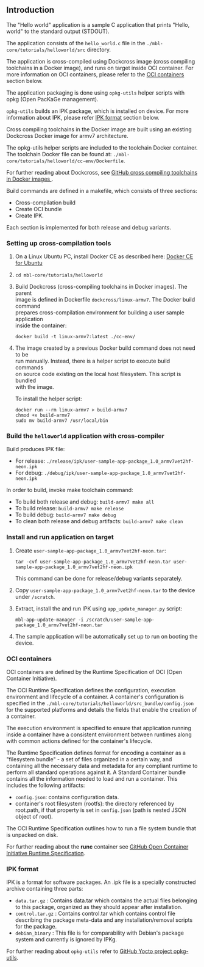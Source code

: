 ## Introduction

The "Hello world" application is a sample C application that prints "Hello, world" to the standard output (STDOUT). <!--- Standard output?--->

The application consists of the ```hello_world.c``` file <!---script?--->in the ```./mbl-core/tutorials/helloworld/src``` directory.  

The application is cross-compiled using Dockcross image (cross compiling toolchains in a Docker image), and runs on target inside OCI container. For more information on OCI containers, please refer to the [OCI containers](#oci-containers) section below.

The application packaging is done using ```opkg-utils``` helper scripts with opkg (Open PacKaGe management).  

`opkg-utils` builds an IPK package, which is installed on device. For more information about IPK, please refer [IPK format](#ipk-format) section below.

Cross compiling toolchains in the Docker image are built using an existing Dockcross Docker image for armv7 architecture.  

The opkg-utils helper scripts are included to the toolchain Docker container. The toolchain Docker file can be found at: `./mbl-core/tutorials/helloworld/cc-env/Dockerfile`.

For further reading about Dockcross, see [GitHub cross compiling toolchains in Docker images ](https://github.com/dockcross/dockcross).

Build commands are defined in a makefile, which consists of three sections:
 * Cross-compilation build
 * Create OCI bundle
 * Create IPK.

Each section is implemented for both release and debug variants.

### Setting up cross-compilation tools

1. On a Linux Ubuntu PC, install Docker CE as described here: [Docker CE for Ubuntu](https://docs.docker.com/install/linux/docker-ce/ubuntu/)      

1. ```cd mbl-core/tutorials/helloworld```              

1. Build Dockcross (cross-compiling toolchains in Docker images). The parent  
   image is defined in Dockerfile `dockcross/linux-armv7`. The Docker build command  
   prepares cross-compilation environment for building a user sample application  
   inside the container:
   ```        
   docker build -t linux-armv7:latest ./cc-env/
   ```    

1. The image created by a previous Docker build command does not need to be  
   run manually. Instead, there is a helper script to execute build commands  
   on source code existing on the local host filesystem. This script is bundled  
   with the image.  

   To install the helper script:  
    ```
    docker run --rm linux-armv7 > build-armv7  
    chmod +x build-armv7  
    sudo mv build-armv7 /usr/local/bin  
    ```

### Build the `helloworld` application with cross-compiler

Build produces IPK file:            
   * For release: ```./release/ipk/user-sample-app-package_1.0_armv7vet2hf-neon.ipk```          
   * For debug: ```./debug/ipk/user-sample-app-package_1.0_armv7vet2hf-neon.ipk```      

In order to build, invoke make toolchain command:        
   * To build both release and debug: ```build-armv7 make all```
   * To build release: ```build-armv7 make release```
   * To build debug: ```build-armv7 make debug```
   * To clean both release and debug artifacts: ```build-armv7 make clean```

### Install and run application on target

1. Create ```user-sample-app-package_1.0_armv7vet2hf-neon.tar```:  
    ```
    tar -cvf user-sample-app-package_1.0_armv7vet2hf-neon.tar user-sample-app-package_1.0_armv7vet2hf-neon.ipk  
    ```

    This command can be done for release/debug variants separately.
1. Copy `user-sample-app-package_1.0_armv7vet2hf-neon.tar` to the device under `/scratch`.  
1. Extract, install the <!--- what?--->and run IPK using ```app_update_manager.py``` script:    
    ```
    mbl-app-update-manager -i /scratch/user-sample-app-package_1.0_armv7vet2hf-neon.tar  
    ```
1. The sample application will be automatically set up to run on booting the device.

### OCI containers

OCI containers are defined by the Runtime Specification of OCI (Open Container Initiative).    

The OCI Runtime Specification defines the configuration, execution environment and lifecycle of a container. A container's configuration is specified in the `./mbl-core/tutorials/helloworld/src_bundle/config.json` for the supported platforms and details the fields that enable the creation of a container.

The execution environment is specified to ensure that application running inside a container have a consistent environment between runtimes along with common actions defined for the container's lifecycle.

The Runtime Specification defines format for encoding a container as a "filesystem bundle" - a set of files organized in a certain way, and containing all the necessary data and metadata for any compliant runtime to perform all standard operations against it. A Standard Container bundle contains all the information needed to load and run a container. This includes the following artifacts:
 * ```config.json```: contains configuration data.
 * container's root filesystem (rootfs): the directory referenced by root.path, if that property is set in ```config.json``` (path is nested JSON object of root).

The OCI Runtime Specification outlines how to run a file system bundle that is unpacked on disk.

For further reading about the **runc** container see [GitHub Open Container Initiative Runtime Specification](https://github.com/opencontainers/runtime-spec).

### IPK format

IPK is a format for software packages. An .ipk file is a specially constructed archive containing three parts:
 * ```data.tar.gz``` : Contains data.tar which contains the actual files belonging to this package, organized as they should appear after installation.
 * ```control.tar.gz``` : Contains control.tar which contains control file describing the package meta-data and any installation/removal scripts for the package.  
 * ```debian_binary``` : This file is for comparability with Debian's package system and currently is ignored by IPKg.  

For further reading about `opkg-utils` refer to [GitHub Yocto project opkg-utils](http://git.yoctoproject.org/cgit/cgit.cgi/opkg-utils).
